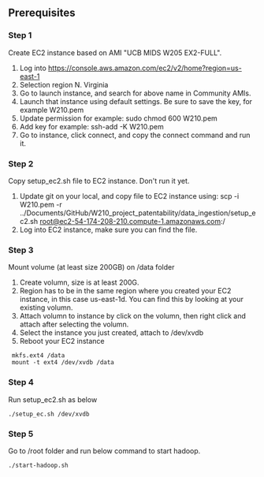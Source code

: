 ## Prerequisites
### Step 1
Create EC2 instance based on AMI "UCB MIDS W205 EX2-FULL".
1. Log into https://console.aws.amazon.com/ec2/v2/home?region=us-east-1 
2. Selection region N. Virginia 
3. Go to launch instance, and search for above name in Community AMIs. 
4. Launch that instance using default settings. Be sure to save the key, for example W210.pem 
5. Update permission for example: sudo chmod 600 W210.pem 
6. Add key for example: ssh-add -K W210.pem
7. Go to instance, click connect, and copy the connect command and run it. 

### Step 2
Copy setup_ec2.sh file to EC2 instance. Don't run it yet. 
1. Update git on your local, and copy file to EC2 instance using: scp -i W210.pem -r ../Documents/GitHub/W210_project_patentability/data_ingestion/setup_ec2.sh root@ec2-54-174-208-210.compute-1.amazonaws.com:/ 
2. Log into EC2 instance, make sure you can find the file. 

### Step 3
Mount volume (at least size 200GB) on /data folder
1. Create volumn, size is at least 200G. 
2. Region has to be in the same region where you created your EC2 instance, in this case us-east-1d. You can find this by looking at your existing volumn.  
3. Attach volumn to instance by click on the volumn, then right click and attach after selecting the volumn. 
4. Select the instance you just created, attach to /dev/xvdb 
5. Reboot your EC2 instance 


```
 mkfs.ext4 /data
 mount -t ext4 /dev/xvdb /data
 ```
### Step 4
Run setup_ec2.sh as below
```
./setup_ec.sh /dev/xvdb
```
### Step 5
Go to /root folder and run below command to start hadoop.
```
./start-hadoop.sh
```
